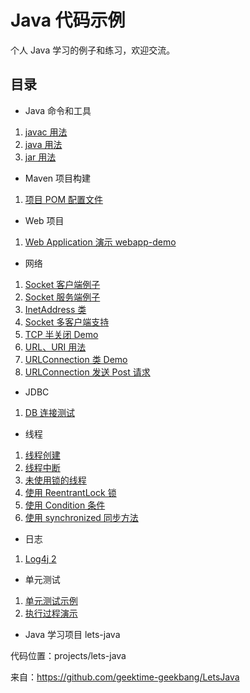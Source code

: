 # Java 代码示例

个人 Java 学习的例子和练习，欢迎交流。

## 目录

- Java 命令和工具

1. [javac 用法](projects/JavacDemo/javac.md)
2. [java 用法](projects/JavacDemo/java.md)
3. [jar 用法](projects/JavacDemo/jar.md)

- Maven 项目构建
1. [项目 POM 配置文件](pom.xml)

- Web 项目
1. [Web Application 演示 webapp-demo](projects/webapp-demo)

- 网络

1. [Socket 客户端例子](src/main/java/chao/example/network/MySocketClient.java)
2. [Socket 服务端例子](src/main/java/chao/example/network/MySocketServer.java)
3. [InetAddress 类](src/main/java/chao/example/network/InetAddressDemo.java)
4. [Socket 多客户端支持](src/main/java/chao/example/network/MultiClientSocket)
5. [TCP 半关闭 Demo](src/main/java/chao/example/network/HalfCloseDemo.java)
6. [URL、URI 用法](src/main/java/chao/example/network/UrlDemo.java)
7. [URLConnection 类 Demo](src/main/java/chao/example/network/UrlConnectionDemo.java)
8. [URLConnection 发送 Post 请求](src/main/java/chao/example/network/PostForm.java)

- JDBC

1. [ DB 连接测试 ](src/main/java/chao/example/jdbc/TestDb.java)

- 线程

1. [线程创建](src/main/java/chao/example/thread/MyCreateThread)
2. [线程中断](src/main/java/chao/example/thread/MyInterruptThread)
3. [未使用锁的线程](src/main/java/chao/example/thread/MyUnsyncThread)
4. [使用 ReentrantLock 锁](src/main/java/chao/example/thread/MyLockThread)
5. [使用 Condition 条件](src/main/java/chao/example/thread/MyConditionThread)
6. [使用 synchronized 同步方法](src/main/java/chao/example/thread/MySyncThread)

- 日志

1. [Log4j 2](src/main/java/chao/example/logging)

- 单元测试

1. [单元测试示例](src/test/java/com/xingchaovv/java/example/test/TestDemo1.java)
2. [执行过程演示](src/test/java/com/xingchaovv/java/example/test/TestExecutionProcedure.java)

- Java 学习项目 lets-java

代码位置：projects/lets-java

来自：https://github.com/geektime-geekbang/LetsJava
